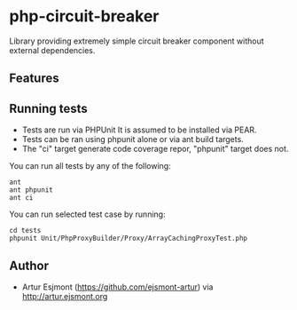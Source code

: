 # php-circuit-breaker

Library providing extremely simple circuit breaker component without external dependencies.

## Features


## Running tests

* Tests are run via PHPUnit It is assumed to be installed via PEAR.
* Tests can be ran using phpunit alone or via ant build targets.
* The "ci" target generate code coverage repor, "phpunit" target does not.

You can run all tests by any of the following:

    ant
    ant phpunit
    ant ci

You can run selected test case by running:

    cd tests
    phpunit Unit/PhpProxyBuilder/Proxy/ArrayCachingProxyTest.php

## Author

* Artur Esjmont (https://github.com/ejsmont-artur) via http://artur.ejsmont.org
